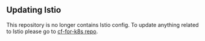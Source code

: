 ## Updating Istio

This repository is no longer contains Istio config. To update anything related
to Istio please go to [cf-for-k8s repo](https://github.com/cloudfoundry/cf-for-k8s).

